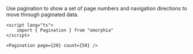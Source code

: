 Use pagination to show a set of page numbers and navigation directions to move through paginated data.

```svelte example
<script lang="ts">
    import { Pagination } from "omorphia"
</script>

<Pagination page={20} count={50} />
```